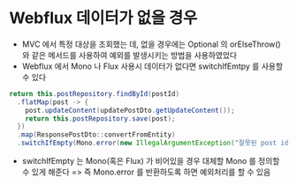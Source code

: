 # Webflux 데이터가 없을 경우
- MVC 에서 특정 대상을 조회했는 데, 없을 경우에는 Optional 의 orElseThrow() 와 같은 메서드를 사용하여 예외를 발생시키는 방법을 사용하였었다
- Webflux 에서 Mono 나 Flux 사용시 데이터가 없다면 switchIfEmtpy 를 사용할 수 있다

```java
return this.postRepository.findById(postId)
  .flatMap(post -> {
    post.updateContent(updatePostDto.getUpdateContent());
    return this.postRepository.save(post);
  })
  .map(ResponsePostDto::convertFromEntity)
  .switchIfEmpty(Mono.error(new IllegalArgumentException("잘못된 post id")));
```

- switchIfEmpty 는 Mono(혹은 Flux) 가 비어있을 경우 대체할 Mono 를 정의할 수 있게 해준다 => 즉 Mono.error 를 반환하도록 하면 예외처리를 할 수 있음